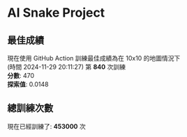 
# AI Snake Project

## **最佳成績**







































現在使用 GitHub Action 訓練最佳成績為在 10x10 的地圖情況下  
(時間 2024-11-29 20:11:27) 第 **840** 次訓練  
**分數**: 470  
**探索值**: 0.0148















































































## 總訓練次數
現在已經訓練了: **453000** 次
